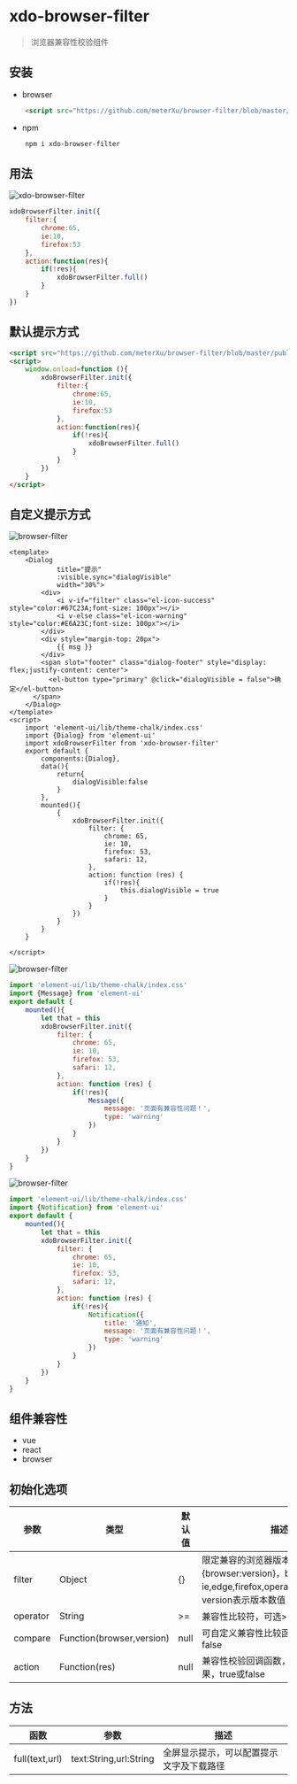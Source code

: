 # xdo-browser-filter
> 浏览器兼容性校验组件

## 安装
* browser
```html
    <script src="https://github.com/meterXu/browser-filter/blob/master/public/xdo-brower-filter.umd.js"></script>
```
* npm
```html
    npm i xdo-browser-filter
```
## 用法
![xdo-browser-filter](http://7u.isaacxu.com/xdo-brower-filter.png)
```javascript
xdoBrowserFilter.init({
    filter:{
        chrome:65,
        ie:10,
        firefox:53
    },
    action:function(res){
        if(!res){
            xdoBrowserFilter.full()
        }
    }
})
```

## 默认提示方式
```html
<script src="https://github.com/meterXu/browser-filter/blob/master/public/xdo-brower-filter.umd.js"></script>
<script>
    window.onload=function (){
        xdoBrowserFilter.init({
            filter:{
                chrome:65,
                ie:10,
                firefox:53
            },
            action:function(res){
                if(!res){
                    xdoBrowserFilter.full()
                }
            }
        })
    }
</script>
```
## 自定义提示方式
![browser-filter](http://7u.isaacxu.com/xdo-browser-filter-1.PNG)
```vue
<template>
    <Dialog
            title="提示"
            :visible.sync="dialogVisible"
            width="30%">
        <div>
            <i v-if="filter" class="el-icon-success" style="color:#67C23A;font-size: 100px"></i>
            <i v-else class="el-icon-warning" style="color:#E6A23C;font-size: 100px"></i>
        </div>
        <div style="margin-top: 20px">
            {{ msg }}
        </div>
        <span slot="footer" class="dialog-footer" style="display: flex;justify-content: center">
          <el-button type="primary" @click="dialogVisible = false">确 定</el-button>
      </span>
    </Dialog>
</template>
<script>
    import 'element-ui/lib/theme-chalk/index.css'
    import {Dialog} from 'element-ui'
    import xdoBrowserFilter from 'xdo-browser-filter'
    export default {
        components:{Dialog},
        data(){
            return{
                dialogVisible:false
            }
        },
        mounted(){
            {
                xdoBrowserFilter.init({
                    filter: {
                        chrome: 65,
                        ie: 10,
                        firefox: 53,
                        safari: 12,
                    },
                    action: function (res) {
                        if(!res){
                            this.dialogVisible = true
                        }
                    }
                })
            }
        }
    }

</script>
```
![browser-filter](http://7u.isaacxu.com/xdo-browser-filter-2.PNG)
```javascript
import 'element-ui/lib/theme-chalk/index.css'
import {Message} from 'element-ui'
export default {
    mounted(){
        let that = this
        xdoBrowserFilter.init({
            filter: {
                chrome: 65,
                ie: 10,
                firefox: 53,
                safari: 12,
            },
            action: function (res) {
                if(!res){
                    Message({
                        message: '页面有兼容性问题！',
                        type: 'warning'
                    })
                }
            }
        })
    }
}
```
![browser-filter](http://7u.isaacxu.com/xdo-browser-filter-3.PNG)
```javascript
import 'element-ui/lib/theme-chalk/index.css'
import {Notification} from 'element-ui'
export default {
    mounted(){
        let that = this
        xdoBrowserFilter.init({
            filter: {
                chrome: 65,
                ie: 10,
                firefox: 53,
                safari: 12,
            },
            action: function (res) {
                if(!res){
                    Notification({
                        title: '通知',
                        message: '页面有兼容性问题！',
                        type: 'warning'
                    })
                }
            }
        })
    }
}
```

## 组件兼容性
* vue
* react
* browser

## 初始化选项

|  参数   | 类型  |  默认值  |  描述  |
|  ----  | ----  | ----  | ----  |
| filter  | Object | {} |限定兼容的浏览器版本，格式{browser:version}，browser可以使用ie,edge,firefox,opera,chrome,safari；version表示版本数值|
| operator | String | \>= | 兼容性比较符，可选>=,<=,== |
| compare | Function(browser,version) | null | 可自定义兼容性比较函数，返回true或false |
| action | Function(res) | null | 兼容性校验回调函数，res表示兼容性结果，true或false |

## 方法
|  函数   | 参数   |  描述  |
|  ----  | ----  | ----  |
| full(text,url)  | text:String,url:String | 全屏显示提示，可以配置提示文字及下载路径 |
